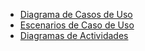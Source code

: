 - [Diagrama de Casos de Uso](diagramas_de_casos_de_uso.md)
- [Escenarios de Caso de Uso](escenarios_de_casos_de_uso.md)
- [Diagramas de Actividades](diagramas_de_actividades.md)
